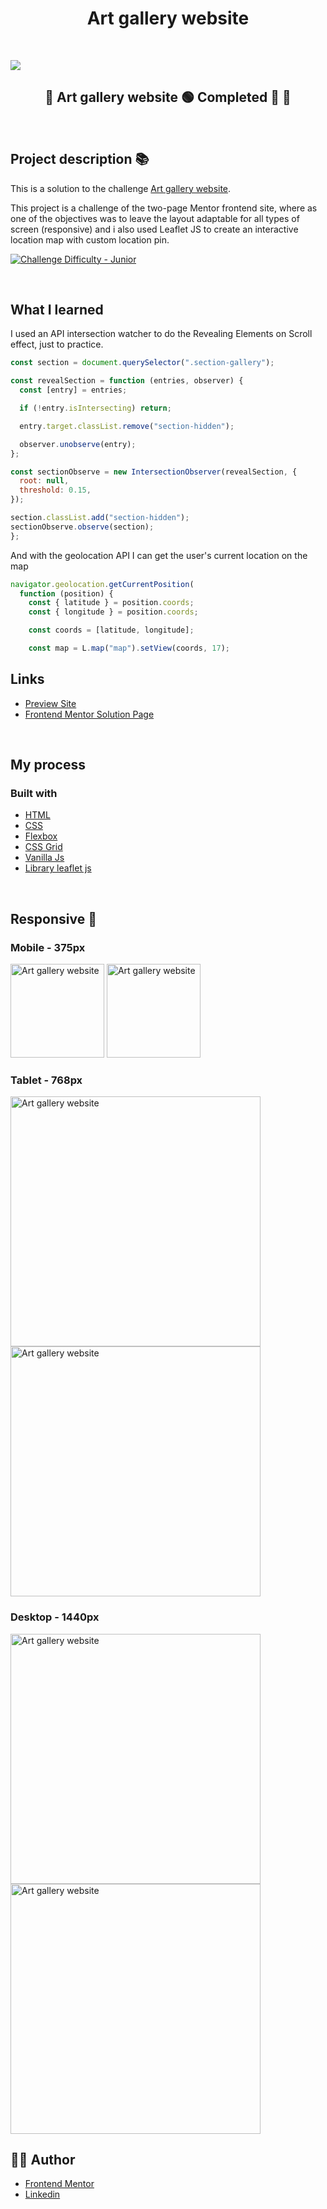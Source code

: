 <h1 align="center">Art gallery website
</h1>

&nbsp;

![](./readme/art-gallery.jpg)

<h2 align="center"> 
	🚧 Art gallery website 🟢 Completed 🚀 🚧
  
</h2>

&nbsp;

<!--
## Table of contents

- [Project description](#description) - [What I learned](#What-I-learned) -->

<h2 id="#description">Project description 📚</h2>

This is a solution to the challenge
[Art gallery website](https://www.frontendmentor.io/challenges/art-gallery-website-yVdrZlxyA).

This project is a challenge of the two-page Mentor frontend site, where as one of the objectives was to leave the layout adaptable for all types of screen (responsive) and i also used Leaflet JS to create an interactive location map with custom location pin.

<a href="https://www.frontendmentor.io/challenges?difficulties=4"><img src="https://img.shields.io/badge/Difficulty-Junior-5f5668d0?style=for-the-badge&logo=frontendmentor" alt="Challenge Difficulty - Junior"></a>

&nbsp;

## What I learned

I used an API intersection watcher to do the Revealing Elements on Scroll effect, just to practice.

```js
const section = document.querySelector(".section-gallery");

const revealSection = function (entries, observer) {
  const [entry] = entries;

  if (!entry.isIntersecting) return;

  entry.target.classList.remove("section-hidden");

  observer.unobserve(entry);
};

const sectionObserve = new IntersectionObserver(revealSection, {
  root: null,
  threshold: 0.15,
});

section.classList.add("section-hidden");
sectionObserve.observe(section);
};
```

And with the geolocation API I can get the user's current location on the map

```js
navigator.geolocation.getCurrentPosition(
  function (position) {
    const { latitude } = position.coords;
    const { longitude } = position.coords;

    const coords = [latitude, longitude];

    const map = L.map("map").setView(coords, 17);


```

## Links

- [Preview Site](https://viniciusshenri96.github.io/art-gallery-website/)
- [Frontend Mentor Solution Page](https://www.frontendmentor.io/solutions/challenge-completed-with-htmlcssleaflet-jsgrid-and-responsive--kw3kKedNp)

&nbsp;

## My process

### Built with

- [HTML](https://developer.mozilla.org/en-US/docs/Web/HTML)
- [CSS](https://developer.mozilla.org/en-US/docs/Web/CSS)
- [Flexbox](https://css-tricks.com/snippets/css/a-guide-to-flexbox/)
- [CSS Grid](https://css-tricks.com/snippets/css/complete-guide-grid/)
- [Vanilla Js](http://vanilla-js.com)
- [Library leaflet js](https://leafletjs.com)

&nbsp;

## Responsive 📱

### Mobile - 375px

<p align="left">

  <img alt="Art gallery website" title="#art-gallery-website" src="readme/index-mobile.png" width="150px">
    <img alt="Art gallery website" title="#art-gallery-website" src="readme/location-mobile.png" width="150px">

</p>

### Tablet - 768px

<p align="left">
   <img alt="Art gallery website" title="#art-gallery-website" src="readme/index-tablet.png" width="400px">
     <img alt="Art gallery website" title="#art-gallery-website" src="readme/location-tablet.png" width="400px">

</p>

### Desktop - 1440px

<p align="left">
  <img alt="Art gallery website" title="#art-gallery-website" src="readme/index-desktop.png" width="400px">
    <img alt="Art gallery website" title="#art-gallery-website" src="readme/location-desktop.png" width="400px">

</p>

## 👨‍💻 Author

- [Frontend Mentor](https://www.frontendmentor.io/profile/viniciusshenri96)
- [Linkedin](https://www.linkedin.com/in/vinícius-henrique-7a2533229/)
